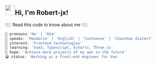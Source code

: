 <h2 className="flex flex-row mb-2"><img style={{margin: 0}} src="https://image-lake.oss-cn-hangzhou.aliyuncs.com/uPic/e6c9d24egy1h1571l0uucg205k05egri.gif" width="32"/>Hi, I'm Robert-jx!</h2>

👇🏼 Read this code to know about me 👇🏼

```typescript {{ title: 'test' }}
👋 pronouns:'He' | 'Him'
💬 speaks: 'Mandarin' | 'English' | 'Cantonese' | 'Chaoshan dialect'
👀 interest: 'Frontend technologies'
🌱 learning: 'Vue3, Typescript, Echarts, Three.js'
💞️ hope: 'Achieve more projects of my own in the future'
😀 status: 'Working as a front-end engineer for Vue'
```
